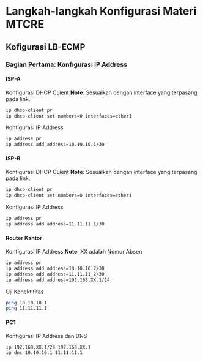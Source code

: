 # Langkah-langkah Konfigurasi Materi MTCRE

## Kofigurasi LB-ECMP
### Bagian Pertama: Konfigurasi IP Address
#### ISP-A
Konfigurasi DHCP CLient
**Note**: Sesuaikan dengan interface yang terpasang pada link.
```bash
ip dhcp-client pr
ip dhcp-client set numbers=0 interfaces=ether1
```
Konfigurasi IP Address
```bash
ip address pr
ip address add address=10.10.10.1/30
```

#### ISP-B
Konfigurasi DHCP CLient
**Note**: Sesuaikan dengan interface yang terpasang pada link.
```bash
ip dhcp-client pr
ip dhcp-client set numbers=0 interfaces=ether1
```
Konfigurasi IP Address
```bash
ip address pr
ip address add address=11.11.11.1/30
```

#### Router Kantor
Konfigurasi IP Address
**Note**: XX adalah Nomor Absen
```bash
ip address pr
ip address add address=10.10.10.2/30
ip address add address=11.11.11.2/30
ip address add address=192.168.XX.1/24
```
Uji Konektifitas
```bash
ping 10.10.10.1
ping 11.11.11.1
```

#### PC1
Konfigurasi IP Address dan DNS
```bash
ip 192.168.XX.1/24 192.168.XX.1
ip dns 10.10.10.1 11.11.11.1
```
